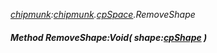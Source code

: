 _[chipmunk](../../modules/chipmunk/chipmunk-module.md):[chipmunk](../../modules/chipmunk/chipmunk-module.md).[cpSpace](../../modules/chipmunk/chipmunk-cpspace.md).RemoveShape_
##### Method RemoveShape:Void( shape:[cpShape](../../modules/chipmunk/chipmunk-cpshape.md) )
